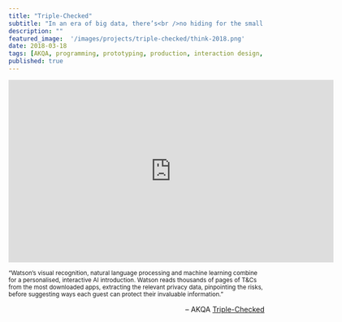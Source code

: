 ```yaml
---
title: "Triple-Checked"
subtitle: "In an era of big data, there’s<br />no hiding for the small print"
description: ""
featured_image:  '/images/projects/triple-checked/think-2018.png'
date: 2018-03-18
tags: [AKQA, programming, prototyping, production, interaction design, installation]
published: true
---
```


<p><iframe src="https://player.vimeo.com/video/392610351" width="640" height="360" frameborder="0" allow="autoplay; fullscreen" allowfullscreen></iframe></p> 

<small>“Watson’s visual recognition, natural language processing and machine learning combine for a personalised, interactive AI introduction. Watson reads thousands of pages of T&Cs from the most downloaded apps, extracting the relevant privacy data, pinpointing the risks, before suggesting ways each guest can protect their invaluable information.”</small>

<p align="right">– AKQA <a href="https://www.akqa.com/work/ibm/triple-checked/">Triple-Checked</a></p>

<br />
